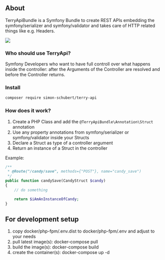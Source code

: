 ## About
TerryApiBundle is a Symfony Bundle to create REST APIs embedding the symfony/serializer and symfony/validator and takes care of HTTP related things like e.g. Headers.

![](https://github.com/simon-schubert/terry-api/workflows/php/badge.svg)

### Who should use TerryApi?
Symfony Developers who want to have full controll over what happens inside the controller: after the Arguments of the Controller are resolved and before the Controller returns.

### Install
```sh
composer require simon-schubert/terry-api
```

### How does it work?
1. Create a PHP Class and add the `@TerryApiBundle\Annotation\Struct` annotation
1. Use any property annotations from symfony/serializer or symfony/validator inside your Structs
1. Declare a Struct as type of a controller argument 
1. Return an instance of a Struct in the controller

Example:
```php
/**
 * @Route("/candy/save", methods={"POST"}, name="candy_save")
 */
public function candySave(CandyStruct $candy)
{
    // do something

    return $iAmAnInstanceOfCandy;
}
```

## For development setup
1. copy docker/php-fpm/.env.dist to docker/php-fpm/.env and adjust to your needs
1. pull latest image(s): docker-compose pull
1. build the image(s): docker-compose build
1. create the container(s): docker-compose up -d
